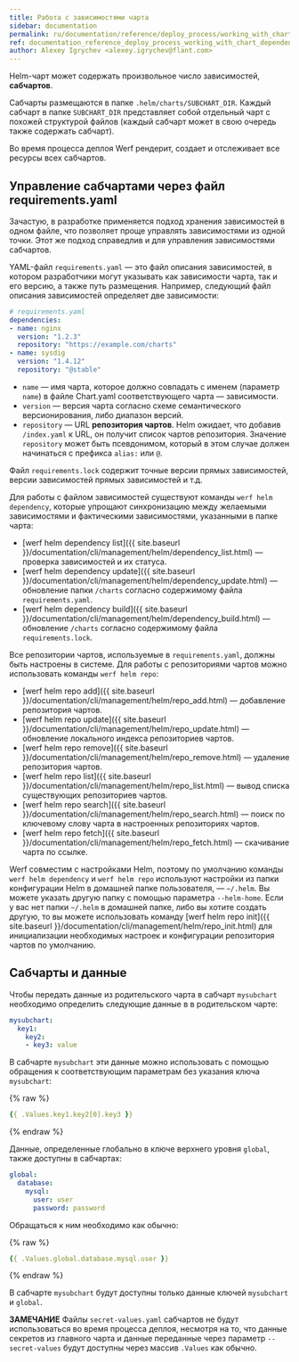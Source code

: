```yaml
---
title: Работа с зависимостями чарта
sidebar: documentation
permalink: ru/documentation/reference/deploy_process/working_with_chart_dependencies.html
ref: documentation_reference_deploy_process_working_with_chart_dependencies
author: Alexey Igrychev <alexey.igrychev@flant.com>
---
```


Helm-чарт может содержать произвольное число зависимостей, **сабчартов**.

Сабчарты размещаются в папке `.helm/charts/SUBCHART_DIR`. Каждый сабчарт в папке `SUBCHART_DIR` представляет собой отдельный чарт с похожей структурой файлов (каждый сабчарт может в свою очередь также содержать сабчарт).

Во время процесса деплоя Werf рендерит, создает и отслеживает все ресурсы всех сабчартов.

## Управление сабчартами через файл requirements.yaml

Зачастую, в разработке применяется подход хранения зависимостей в одном файле, что позволяет проще управлять зависимостями из одной точки. Этот же подход справедлив и для управления зависимостями сабчартов.

YAML-файл `requirements.yaml` — это файл описания зависимостей, в котором разработчики могут указывать как зависимости чарта, так и его версию, а также путь размещения. Например, следующий файл описания зависимостей определяет две зависимости:

```yaml
# requirements.yaml
dependencies:
- name: nginx
  version: "1.2.3"
  repository: "https://example.com/charts"
- name: sysdig
  version: "1.4.12"
  repository: "@stable"
```

* `name` — имя чарта, которое должно совпадать с именем (параметр `name`) в файле Chart.yaml соответствующего чарта — зависимости.
* `version` — версия чарта согласно схеме семантического версионирования, либо диапазон версий.
* `repository` — URL **репозитория чартов**. Helm ожидает, что добавив `/index.yaml` к URL, он получит список чартов репозитория. Значение `repository` может быть псевдонимом, который в этом случае должен начинаться с префикса `alias:` или `@`.

Файл `requirements.lock` содержит точные версии прямых зависимостей, версии зависимостей прямых зависимостей и т.д.

Для работы с файлом зависимостей существуют команды `werf helm dependency`, которые упрощают синхронизацию между желаемыми зависимостями и фактическими зависимостями, указанными в папке чарта:
* [werf helm dependency list]({{ site.baseurl }}/documentation/cli/management/helm/dependency_list.html) — проверка зависимостей и их статуса.  
* [werf helm dependency update]({{ site.baseurl }}/documentation/cli/management/helm/dependency_update.html) — обновление папки `/charts` согласно содержимому файла `requirements.yaml`.
* [werf helm dependency build]({{ site.baseurl }}/documentation/cli/management/helm/dependency_build.html) — обновление `/charts` согласно содержимому файла `requirements.lock`.

Все репозитории чартов, используемые в `requirements.yaml`, должны быть настроены в системе. Для работы с репозиториями чартов можно использовать команды `werf helm repo`:
* [werf helm repo add]({{ site.baseurl }}/documentation/cli/management/helm/repo_add.html) — добавление репозитория чартов.
* [werf helm repo update]({{ site.baseurl }}/documentation/cli/management/helm/repo_update.html) — обновление локального индекса репозиториев чартов.
* [werf helm repo remove]({{ site.baseurl }}/documentation/cli/management/helm/repo_remove.html) — удаление репозитория чартов.
* [werf helm repo list]({{ site.baseurl }}/documentation/cli/management/helm/repo_list.html) — вывод списка существующих репозиториев чартов.
* [werf helm repo search]({{ site.baseurl }}/documentation/cli/management/helm/repo_search.html) — поиск по ключевому слову чарта в настроенных репозиториях чартов.
* [werf helm repo fetch]({{ site.baseurl }}/documentation/cli/management/helm/repo_fetch.html) — скачивание чарта по ссылке.

Werf совместим с настройками Helm, поэтому по умолчанию команды `werf helm dependency` и `werf helm repo` используют настройки из папки конфигурации Helm в домашней папке пользователя, — `~/.helm`. Вы можете указать другую папку с помощью параметра `--helm-home`. Если у вас нет папки `~/.helm` в домашней папке, либо вы хотите создать другую, то вы можете использовать команду [werf helm repo init]({{ site.baseurl }}/documentation/cli/management/helm/repo_init.html) для инициализации необходимых настроек и конфигурации репозитория чартов по умолчанию.

## Сабчарты и данные

Чтобы передать данные из родительского чарта в сабчарт `mysubchart` необходимо определить следующие данные в в родительском чарте:

```yaml
mysubchart:
  key1:
    key2:
    - key3: value
```

В сабчарте `mysubchart` эти данные можно использовать с помощью обращения к соответствующим параметрам без указания ключа `mysubchart`:

{% raw %}
```yaml
{{ .Values.key1.key2[0].key3 }}
```
{% endraw %}

Данные, определенные глобально в ключе верхнего уровня `global`, также доступны в сабчартах:

```yaml
global:
  database:
    mysql:
      user: user
      password: password
```

Обращаться к ним необходимо как обычно:

{% raw %}
```yaml
{{ .Values.global.database.mysql.user }}
```
{% endraw %}

В сабчарте `mysubchart` будут доступны только данные ключей `mysubchart` и `global`.

**ЗАМЕЧАНИЕ** Файлы `secret-values.yaml` сабчартов не будут использоваться во время процесса деплоя, несмотря на то, что данные секретов из главного чарта и данные переданные через параметр `--secret-values` будут доступны через массив `.Values` как обычно.
